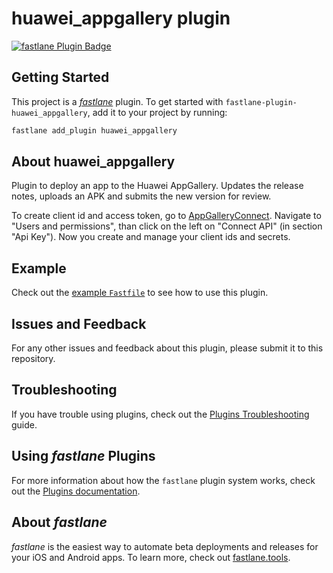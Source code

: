 # huawei_appgallery plugin

[![fastlane Plugin Badge](https://rawcdn.githack.com/fastlane/fastlane/master/fastlane/assets/plugin-badge.svg)](https://rubygems.org/gems/fastlane-plugin-huawei_appgallery)

## Getting Started

This project is a [_fastlane_](https://github.com/fastlane/fastlane) plugin. To get started with `fastlane-plugin-huawei_appgallery`, add it to your project by running:

```bash
fastlane add_plugin huawei_appgallery
```

## About huawei_appgallery

Plugin to deploy an app to the Huawei AppGallery. Updates the release notes, uploads an APK and submits the new version for review.

To create client id and access token, go to [AppGalleryConnect](https://developer.huawei.com/consumer/en/service/josp/agc/index.html).
Navigate to "Users and permissions", than click on the left on "Connect API" (in section "Api Key"). Now you create and manage your client ids and secrets.

## Example

Check out the [example `Fastfile`](fastlane/Fastfile) to see how to use this plugin.

## Issues and Feedback

For any other issues and feedback about this plugin, please submit it to this repository.

## Troubleshooting

If you have trouble using plugins, check out the [Plugins Troubleshooting](https://docs.fastlane.tools/plugins/plugins-troubleshooting/) guide.

## Using _fastlane_ Plugins

For more information about how the `fastlane` plugin system works, check out the [Plugins documentation](https://docs.fastlane.tools/plugins/create-plugin/).

## About _fastlane_

_fastlane_ is the easiest way to automate beta deployments and releases for your iOS and Android apps. To learn more, check out [fastlane.tools](https://fastlane.tools).
